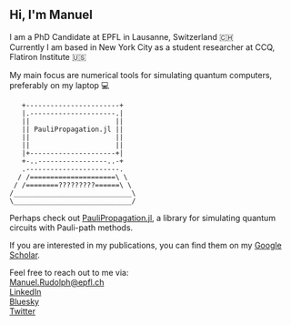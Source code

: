 ## Hi, I'm Manuel

I am a PhD Candidate at EPFL in Lausanne, Switzerland 🇨🇭  
Currently I am based in New York City as a student researcher at CCQ, Flatiron Institute 🇺🇸

My main focus are numerical tools for simulating quantum computers, preferably on my laptop 💻

```
   +-----------------------+  
   |.---------------------.|  
   ||                     ||  
   || PauliPropagation.jl ||  
   ||                     ||  
   ||                     ||  
   |+---------------------+|
   +-..-----------------..-+
   .-----------------------.
  / /=====================\ \
 / /========?????????======\ \
/_____________________________\
\_____________________________/
```

Perhaps check out [PauliPropagation.jl](https://github.com/MSRudolph/PauliPropagation.jl), a library for simulating quantum circuits with Pauli-path methods.

If you are interested in my publications, you can find them on my [Google Scholar](https://scholar.google.com/citations?user=rzXS-bMAAAAJ&hl=en).

Feel free to reach out to me via:  
Manuel.Rudolph@epfl.ch  
[LinkedIn](https://www.linkedin.com/in/manuel-rudolph/)  
[Bluesky](https://bsky.app/profile/quantummanuel.bsky.social)  
[Twitter](https://x.com/QuantumManuel)
